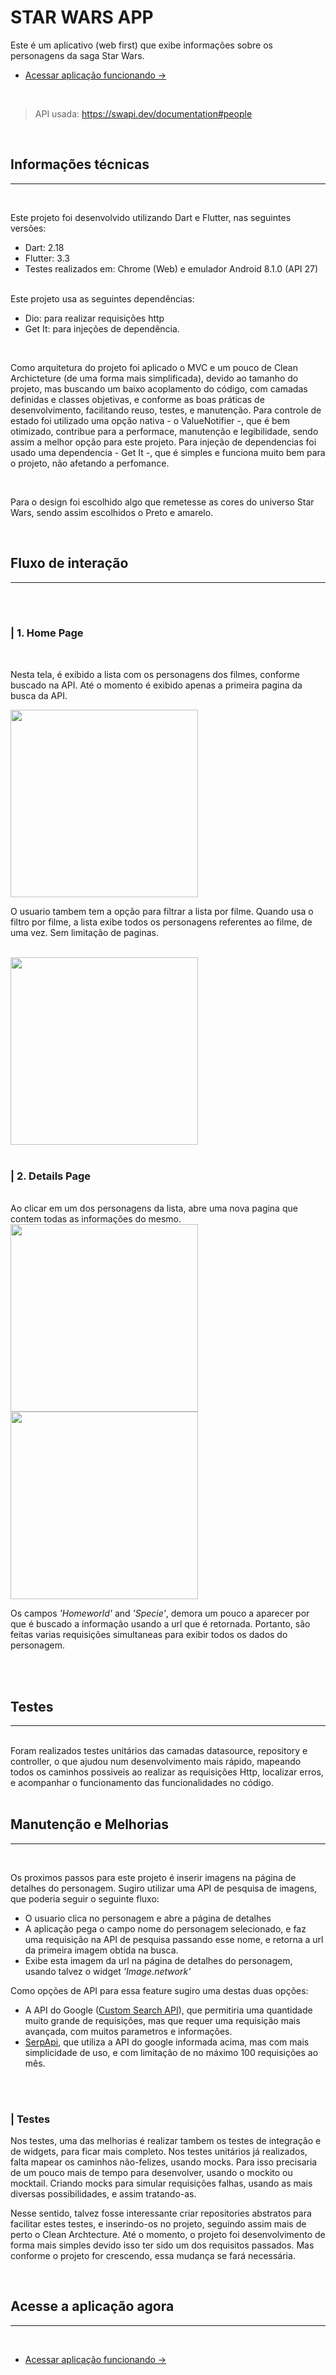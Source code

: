 # STAR WARS APP

Este é um aplicativo (web first) que exibe informações sobre os personagens da saga Star Wars.

- [Acessar aplicação funcionando →](https://starwars-s.web.app/#/)

<br>

> API usada: https://swapi.dev/documentation#people

<br>

## **Informações técnicas**
----
<br>

Este projeto foi desenvolvido utilizando Dart e Flutter, nas seguintes versões:
- Dart: 2.18
- Flutter: 3.3
- Testes realizados em: Chrome (Web) e emulador Android 8.1.0 (API 27)

<br>
Este projeto usa as seguintes dependências:

- Dio: para realizar requisições http
- Get It: para injeções de dependência.

<br>

Como arquitetura do projeto foi aplicado o MVC e um pouco de Clean Archicteture (de uma forma mais simplificada), devido ao tamanho do projeto, mas buscando um baixo acoplamento do código, com camadas definidas e classes objetivas, e conforme as boas práticas de desenvolvimento, facilitando reuso, testes, e manutenção. Para controle de estado foi utilizado uma opção nativa - o ValueNotifier -, que é bem otimizado, contribue para a performace, manutenção e legibilidade, sendo assim a melhor opção para este projeto. Para injeção de dependencias foi usado uma dependencia - Get It -, que é simples e funciona muito bem para o projeto, não afetando a perfomance.


<br>

Para o design foi escolhido algo que remetesse as cores do universo Star Wars, sendo assim escolhidos o Preto e amarelo.

<br>

## **Fluxo de interação**
----

<br>
<br>

 ###  **| 1. Home Page**

<br>

Nesta tela, é exibido a lista com os personagens dos filmes, conforme buscado na API. Até o momento é exibido apenas a primeira pagina da busca da API. 

<img src="screenshots/img1.png"  width=300>

<br>

O usuario tambem tem a opção para filtrar a lista por filme. Quando usa o filtro por filme, a lista exibe todos os personagens referentes ao filme, de uma vez. Sem limitação de paginas.

<br>

<img src="screenshots/video1.gif"  width=300>

<br>
<br>

 ###  **| 2. Details Page**

<br>
Ao clicar em um dos personagens da lista, abre uma nova pagina que contem todas as informações do mesmo.


<br>

<img src="screenshots/img2.png"  width=300>

<br>

<img src="screenshots/video2.gif"  width=300>

 Os campos _'Homeworld'_ and _'Specie'_, demora um pouco a aparecer por que é buscado a informação usando a url que é retornada. Portanto, são feitas varias requisições simultaneas para exibir todos os dados do personagem.



<br>
<br>

## **Testes**
----

<br>
Foram realizados testes unitários das camadas datasource, repository e controller, o que ajudou num desenvolvimento mais rápido, mapeando todos os caminhos possiveis ao realizar as requisições Http, localizar erros, e acompanhar o funcionamento das funcionalidades no código.
<br>


<br>

## **Manutenção e Melhorias**
----

<br>

Os proximos passos para este projeto é inserir imagens na página de detalhes  do personagem. Sugiro utilizar uma API de pesquisa de imagens, que poderia seguir o seguinte fluxo:

 - O usuario clica no personagem e abre a página de detalhes
 - A aplicação pega o campo nome do personagem selecionado, e faz uma requisição na API de pesquisa passando esse nome, e retorna a url da primeira imagem obtida na busca.
 - Exibe esta imagem da url na página de detalhes do personagem, usando talvez o widget _'Image.network'_ 

Como opções de API para essa feature sugiro uma destas duas opções: 

- A API do Google ([Custom Search API](https://developers.google.com/custom-search/v1/reference/rest?hl=pt-br)), que permitiria uma quantidade muito grande de requisições, mas que requer uma requisição mais avançada, com muitos parametros e informações.
- [SerpApi](https://serpapi.com/images-results), que utiliza a API do google informada acima, mas com mais simplicidade de uso, e com limitação de no máximo 100 requisições ao mês.

<br>
<br> 

 ###  **| Testes**
 
Nos testes, uma das melhorias é realizar tambem os testes de integração e de widgets, para ficar mais completo. Nos testes unitários já realizados, falta mapear os caminhos não-felizes, usando mocks. Para isso precisaria de um pouco mais de tempo para desenvolver, usando o mockito ou mocktail. Criando mocks para simular requisições falhas, usando as mais diversas possibilidades, e assim tratando-as.

Nesse sentido, talvez fosse interessante criar repositories abstratos para facilitar estes testes, e inserindo-os no projeto, seguindo assim mais de perto o Clean Archtecture. Até o momento, o projeto foi desenvolvimento de forma mais simples devido isso ter sido um dos requisitos passados. Mas conforme o projeto for crescendo, essa mudança se fará necessária.



<br>

## **Acesse a aplicação agora**
----

<br>

- [Acessar aplicação funcionando →](https://starwars-s.web.app/#/)